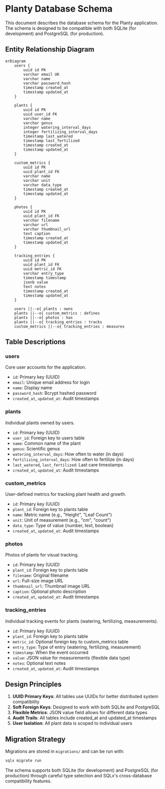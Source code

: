 # Planty Database Schema

This document describes the database schema for the Planty application. The schema is designed to be compatible with both SQLite (for development) and PostgreSQL (for production).

## Entity Relationship Diagram

```mermaid
erDiagram
    users {
        uuid id PK
        varchar email UK
        varchar name
        varchar password_hash
        timestamp created_at
        timestamp updated_at
    }
    
    plants {
        uuid id PK
        uuid user_id FK
        varchar name
        varchar genus
        integer watering_interval_days
        integer fertilizing_interval_days
        timestamp last_watered
        timestamp last_fertilized
        timestamp created_at
        timestamp updated_at
    }
    
    custom_metrics {
        uuid id PK
        uuid plant_id FK
        varchar name
        varchar unit
        varchar data_type
        timestamp created_at
        timestamp updated_at
    }
    
    photos {
        uuid id PK
        uuid plant_id FK
        varchar filename
        varchar url
        varchar thumbnail_url
        text caption
        timestamp created_at
        timestamp updated_at
    }
    
    tracking_entries {
        uuid id PK
        uuid plant_id FK
        uuid metric_id FK
        varchar entry_type
        timestamp timestamp
        jsonb value
        text notes
        timestamp created_at
        timestamp updated_at
    }
    
    users ||--o{ plants : owns
    plants ||--o{ custom_metrics : defines
    plants ||--o{ photos : has
    plants ||--o{ tracking_entries : tracks
    custom_metrics ||--o{ tracking_entries : measures
```

## Table Descriptions

### users
Core user accounts for the application.
- `id`: Primary key (UUID)
- `email`: Unique email address for login
- `name`: Display name
- `password_hash`: Bcrypt hashed password
- `created_at`, `updated_at`: Audit timestamps

### plants
Individual plants owned by users.
- `id`: Primary key (UUID)
- `user_id`: Foreign key to users table
- `name`: Common name of the plant
- `genus`: Scientific genus
- `watering_interval_days`: How often to water (in days)
- `fertilizing_interval_days`: How often to fertilize (in days)
- `last_watered`, `last_fertilized`: Last care timestamps
- `created_at`, `updated_at`: Audit timestamps

### custom_metrics
User-defined metrics for tracking plant health and growth.
- `id`: Primary key (UUID)
- `plant_id`: Foreign key to plants table
- `name`: Metric name (e.g., "Height", "Leaf Count")
- `unit`: Unit of measurement (e.g., "cm", "count")
- `data_type`: Type of value (number, text, boolean)
- `created_at`, `updated_at`: Audit timestamps

### photos
Photos of plants for visual tracking.
- `id`: Primary key (UUID)
- `plant_id`: Foreign key to plants table
- `filename`: Original filename
- `url`: Full-size image URL
- `thumbnail_url`: Thumbnail image URL
- `caption`: Optional photo description
- `created_at`, `updated_at`: Audit timestamps

### tracking_entries
Individual tracking events for plants (watering, fertilizing, measurements).
- `id`: Primary key (UUID)
- `plant_id`: Foreign key to plants table
- `metric_id`: Optional foreign key to custom_metrics table
- `entry_type`: Type of entry (watering, fertilizing, measurement)
- `timestamp`: When the event occurred
- `value`: JSON value for measurements (flexible data type)
- `notes`: Optional text notes
- `created_at`, `updated_at`: Audit timestamps

## Design Principles

1. **UUID Primary Keys**: All tables use UUIDs for better distributed system compatibility
2. **Soft Foreign Keys**: Designed to work with both SQLite and PostgreSQL
3. **Flexible Metrics**: JSON value field allows for different data types
4. **Audit Trails**: All tables include created_at and updated_at timestamps
5. **User Isolation**: All plant data is scoped to individual users

## Migration Strategy

Migrations are stored in `migrations/` and can be run with:
```bash
sqlx migrate run
```

The schema supports both SQLite (for development) and PostgreSQL (for production) through careful type selection and SQLx's cross-database compatibility features.